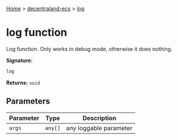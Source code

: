 [Home](./index) &gt; [decentraland-ecs](./decentraland-ecs.md) &gt; [log](./decentraland-ecs.log.md)

# log function

Log function. Only works in debug mode, otherwise it does nothing.

**Signature:**
```javascript
log
```
**Returns:** `void`

## Parameters

|  Parameter | Type | Description |
|  --- | --- | --- |
|  `args` | `any[]` | any loggable parameter |

